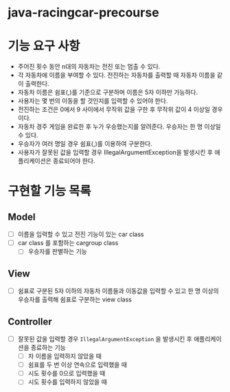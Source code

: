 # java-racingcar-precourse
# 기능 요구 사항
- 주어진 횟수 동안 n대의 자동차는 전진 또는 멈출 수 있다.
- 각 자동차에 이름을 부여할 수 있다. 전진하는 자동차를 출력할 때 자동차 이름을 같이 출력한다.
- 자동차 이름은 쉼표(,)를 기준으로 구분하며 이름은 5자 이하만 가능하다.
- 사용자는 몇 번의 이동을 할 것인지를 입력할 수 있어야 한다.
- 전진하는 조건은 0에서 9 사이에서 무작위 값을 구한 후 무작위 값이 4 이상일 경우이다.
- 자동차 경주 게임을 완료한 후 누가 우승했는지를 알려준다. 우승자는 한 명 이상일 수 있다.
- 우승자가 여러 명일 경우 쉼표(,)를 이용하여 구분한다.
- 사용자가 잘못된 값을 입력할 경우 IllegalArgumentException을 발생시킨 후 애플리케이션은 종료되어야 한다.

# 구현할 기능 목록
## Model
- [ ] 이름을 입력할 수 있고 전진 기능이 있는 car class
- [ ] car class 를 포함하는 cargroup class
  - [ ] 우승자를 판별하는 기능
## View
- [ ] 쉼표로 구분된 5자 이하의 자동차 이름들과 이동값을 입력할 수 있고 한 명 이상의 우승자를 출력해 쉼표로 구분하는 view class
## Controller
- [ ] 잘못된 값을 입력할 경우 `IllegalArgumentException` 을 발생시킨 후 애플리케이션을 종료하는 기능
  - [ ] 차 이름을 입력하지 않았을 때
  - [ ] 쉼표를 두 번 이상 연속으로 입력했을 때
  - [ ] 시도 횟수를 0으로 입력했을 때
  - [ ] 시도 횟수를 입력하지 않았을 때
